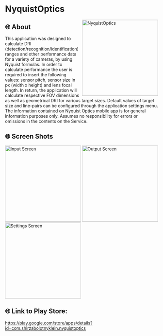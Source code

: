 # NyquistOptics 

<img  align="right" src="https://lh3.googleusercontent.com/mAaSRqqx1WRkwVwNIM4jnLdQfoh6KMnWbFczL57H7qp-9zIPl6ODHpHOZ0vtAW0BKYWQ=s180-rw"
alt="NyquistOptics" width="250"/>

## :globe_with_meridians: About
This application was designed to calculate DRI (detection/recognition/identification) ranges and other performance data for a variety
of cameras, by using Nyquist formulas.
In order to calculate performance the user is required to insert the following values: sensor pitch, sensor size in px (width x height)
and lens focal length. In return, the application will calculate respective FOV dimensions as well as geometrical DRI for various target 
sizes.
Default values of target size and line-pairs can be configured through the application settings menu.
The information contained on Nyquist Optics mobile app is for general information purposes only. Assumes no responsibility for errors
or omissions in the contents on the Service.



## :globe_with_meridians: Screen Shots 


<img src="https://lh3.googleusercontent.com/wRnjkgTGZom426l20hKKvjTL1E_aQ55_iMoJb2M_Buldvp6A4uSFsUGsIZcBG0L4wMQU=w1536-h722-rw"
alt="Input Screen" width="250"/>
<img src="https://lh3.googleusercontent.com/jepNplFqql1HyFcHoZ4tg4T5cV1alhC2ohPEHVbO5SQl1FONPPJBpYgpmbq7xNkBi94=w1536-h722-rw"
alt="Output Screen" width="250"/>
<img src="https://lh3.googleusercontent.com/-0S75jmJ7_dV1yMsx0wzxLgEoAP8h0PM-wDcgev1fuvLmekoQA0L46fZhYfyZSZGpbY=w1536-h722-rw"
alt="Settings Screen" width="250"/>



## :globe_with_meridians: Link to Play Store: 
https://play.google.com/store/apps/details?id=com.shirzabolotnyklein.nyquistoptics
